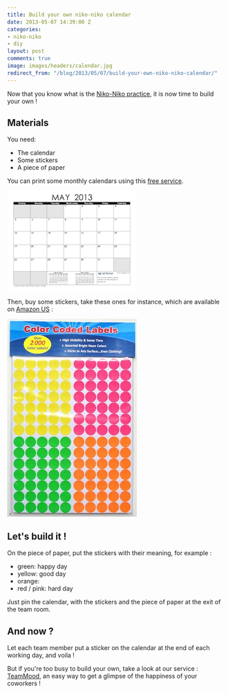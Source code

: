 ```yaml
---
title: Build your own niko-niko calendar
date: 2013-05-07 14:39:00 Z
categories:
- niko-niko
- diy
layout: post
comments: true
image: images/headers/calendar.jpg
redirect_from: "/blog/2013/05/07/build-your-own-niko-niko-calendar/"
---
```


Now that you know what is the [Niko-Niko practice](http://blog.teammood.com/blog/2013/04/21/what-is-the-niko-niko/), it is now time to build your own !

<!--More-->

## Materials

You need:

* The calendar
* Some stickers
* A piece of paper

You can print some monthly calendars using this [free service](http://www.vertex42.com/calendars/printable-calendars.html).

<a href="http://www.vertex42.com/calendars/printable-calendars.html"><img class="center" src="/images/posts/printable-calendar.png" alt="Printable calendar"></a>


Then, buy some stickers, take these ones for instance, which are available on [Amazon US](http://www.amazon.com/Color-Coding-Labels-Inches-Stickers/dp/B00DRGXBIM/) :

<img class="center" src="/images/posts/stickers.jpg" alt="Stickers">

## Let's build it !

On the piece of paper, put the stickers with their meaning, for example :

* green: happy day
* yellow: good day
* orange: 
* red / pink: hard day

Just pin the calendar, with the stickers and the piece of paper at the exit of the team room.

## And now ?

Let each team member put a sticker on the calendar at the end of each working day, and voila !

But if you're too busy to build your own, take a look at our service : [TeamMood](http://www.teammood.com/en/Niko-Niko/), an easy way to get a glimpse of the happiness of your coworkers !